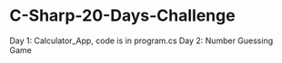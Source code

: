 # C-Sharp-20-Days-Challenge
Day 1: Calculator_App, code is in program.cs
Day 2: Number Guessing Game
